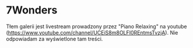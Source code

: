 # 7Wonders
Tłem galerii jest livestream prowadzony przez "Piano Relaxing" na youtube (https://www.youtube.com/channel/UCEiS8m8OLFI0REntmsTvzjA). Nie odpowiadam za wyświetlone tam treści.
